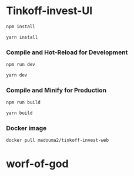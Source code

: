 # Tinkoff-invest-UI

```sh
npm install

yarn install
```

### Compile and Hot-Reload for Development

```sh
npm run dev

yarn dev
```

### Compile and Minify for Production

```sh
npm run build

yarn build
```
### Docker image

```sh
docker pull madouma2/tinkoff-invest-web
```
# worf-of-god

